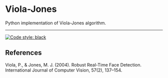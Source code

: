 # Viola-Jones
Python implementation of Viola-Jones algorithm.

---
[![Code style: black](https://img.shields.io/badge/code%20style-black-000000.svg)](https://github.com/psf/black)


## References
Viola, P., & Jones, M. J. (2004). Robust Real-Time Face Detection. International Journal of Computer Vision, 57(2), 137–154.
